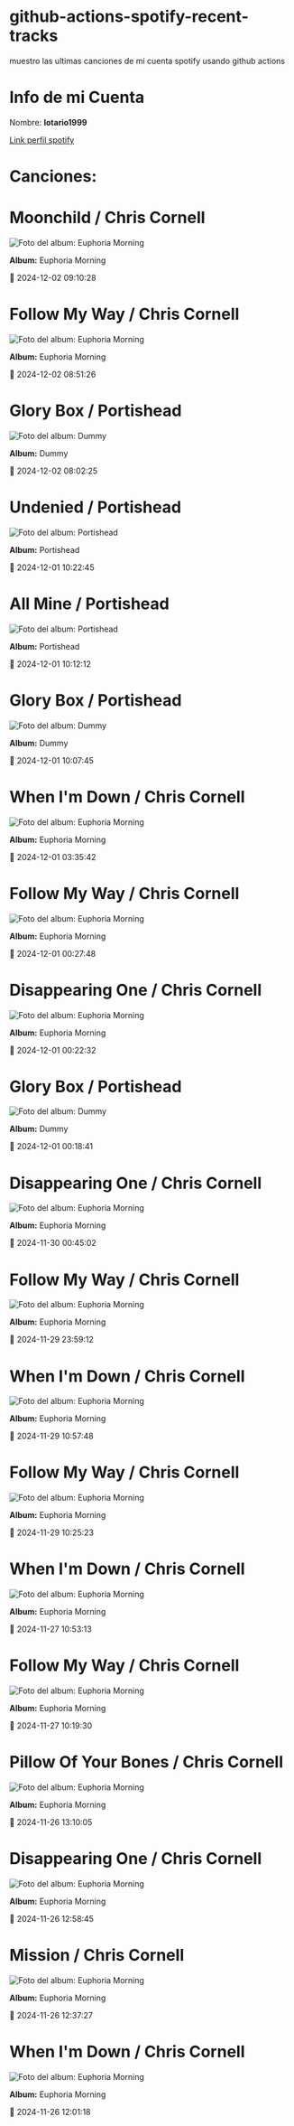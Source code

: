 

# github-actions-spotify-recent-tracks        

muestro las ultimas canciones de mi cuenta spotify usando github actions

# Info de mi Cuenta
Nombre: **lotario1999**

[Link perfil spotify](https://open.spotify.com/user/lotario1999)

# Canciones:



# **Moonchild** / Chris Cornell

![Foto del album: Euphoria Morning](https://i.scdn.co/image/ab67616d00001e02bd74dc1cdeeb5c4b57945cab)

**Album:** Euphoria Morning

📅 2024-12-02 09:10:28


# **Follow My Way** / Chris Cornell

![Foto del album: Euphoria Morning](https://i.scdn.co/image/ab67616d00001e02bd74dc1cdeeb5c4b57945cab)

**Album:** Euphoria Morning

📅 2024-12-02 08:51:26


# **Glory Box** / Portishead

![Foto del album: Dummy](https://i.scdn.co/image/ab67616d00001e02dc20397b139223620af148f6)

**Album:** Dummy

📅 2024-12-02 08:02:25


# **Undenied** / Portishead

![Foto del album: Portishead](https://i.scdn.co/image/ab67616d00001e02d48721bfc334d8a5d1faeffb)

**Album:** Portishead

📅 2024-12-01 10:22:45


# **All Mine** / Portishead

![Foto del album: Portishead](https://i.scdn.co/image/ab67616d00001e02d48721bfc334d8a5d1faeffb)

**Album:** Portishead

📅 2024-12-01 10:12:12


# **Glory Box** / Portishead

![Foto del album: Dummy](https://i.scdn.co/image/ab67616d00001e02dc20397b139223620af148f6)

**Album:** Dummy

📅 2024-12-01 10:07:45


# **When I'm Down** / Chris Cornell

![Foto del album: Euphoria Morning](https://i.scdn.co/image/ab67616d00001e02bd74dc1cdeeb5c4b57945cab)

**Album:** Euphoria Morning

📅 2024-12-01 03:35:42


# **Follow My Way** / Chris Cornell

![Foto del album: Euphoria Morning](https://i.scdn.co/image/ab67616d00001e02bd74dc1cdeeb5c4b57945cab)

**Album:** Euphoria Morning

📅 2024-12-01 00:27:48


# **Disappearing One** / Chris Cornell

![Foto del album: Euphoria Morning](https://i.scdn.co/image/ab67616d00001e02bd74dc1cdeeb5c4b57945cab)

**Album:** Euphoria Morning

📅 2024-12-01 00:22:32


# **Glory Box** / Portishead

![Foto del album: Dummy](https://i.scdn.co/image/ab67616d00001e02dc20397b139223620af148f6)

**Album:** Dummy

📅 2024-12-01 00:18:41


# **Disappearing One** / Chris Cornell

![Foto del album: Euphoria Morning](https://i.scdn.co/image/ab67616d00001e02bd74dc1cdeeb5c4b57945cab)

**Album:** Euphoria Morning

📅 2024-11-30 00:45:02


# **Follow My Way** / Chris Cornell

![Foto del album: Euphoria Morning](https://i.scdn.co/image/ab67616d00001e02bd74dc1cdeeb5c4b57945cab)

**Album:** Euphoria Morning

📅 2024-11-29 23:59:12


# **When I'm Down** / Chris Cornell

![Foto del album: Euphoria Morning](https://i.scdn.co/image/ab67616d00001e02bd74dc1cdeeb5c4b57945cab)

**Album:** Euphoria Morning

📅 2024-11-29 10:57:48


# **Follow My Way** / Chris Cornell

![Foto del album: Euphoria Morning](https://i.scdn.co/image/ab67616d00001e02bd74dc1cdeeb5c4b57945cab)

**Album:** Euphoria Morning

📅 2024-11-29 10:25:23


# **When I'm Down** / Chris Cornell

![Foto del album: Euphoria Morning](https://i.scdn.co/image/ab67616d00001e02bd74dc1cdeeb5c4b57945cab)

**Album:** Euphoria Morning

📅 2024-11-27 10:53:13


# **Follow My Way** / Chris Cornell

![Foto del album: Euphoria Morning](https://i.scdn.co/image/ab67616d00001e02bd74dc1cdeeb5c4b57945cab)

**Album:** Euphoria Morning

📅 2024-11-27 10:19:30


# **Pillow Of Your Bones** / Chris Cornell

![Foto del album: Euphoria Morning](https://i.scdn.co/image/ab67616d00001e02bd74dc1cdeeb5c4b57945cab)

**Album:** Euphoria Morning

📅 2024-11-26 13:10:05


# **Disappearing One** / Chris Cornell

![Foto del album: Euphoria Morning](https://i.scdn.co/image/ab67616d00001e02bd74dc1cdeeb5c4b57945cab)

**Album:** Euphoria Morning

📅 2024-11-26 12:58:45


# **Mission** / Chris Cornell

![Foto del album: Euphoria Morning](https://i.scdn.co/image/ab67616d00001e02bd74dc1cdeeb5c4b57945cab)

**Album:** Euphoria Morning

📅 2024-11-26 12:37:27


# **When I'm Down** / Chris Cornell

![Foto del album: Euphoria Morning](https://i.scdn.co/image/ab67616d00001e02bd74dc1cdeeb5c4b57945cab)

**Album:** Euphoria Morning

📅 2024-11-26 12:01:18
